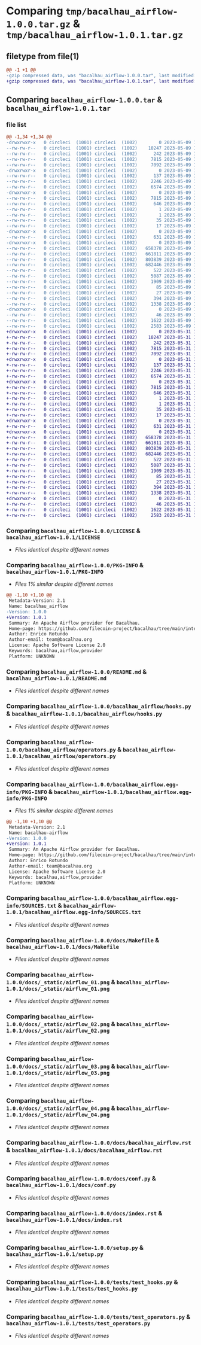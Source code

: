 # Comparing `tmp/bacalhau_airflow-1.0.0.tar.gz` & `tmp/bacalhau_airflow-1.0.1.tar.gz`

## filetype from file(1)

```diff
@@ -1 +1 @@
-gzip compressed data, was "bacalhau_airflow-1.0.0.tar", last modified: Tue May  9 13:53:39 2023, max compression
+gzip compressed data, was "bacalhau_airflow-1.0.1.tar", last modified: Wed May 31 18:47:39 2023, max compression
```

## Comparing `bacalhau_airflow-1.0.0.tar` & `bacalhau_airflow-1.0.1.tar`

### file list

```diff
@@ -1,34 +1,34 @@
-drwxrwxr-x   0 circleci  (1001) circleci  (1002)        0 2023-05-09 13:53:39.803912 bacalhau_airflow-1.0.0/
--rw-rw-r--   0 circleci  (1001) circleci  (1002)    10247 2023-05-09 13:52:25.000000 bacalhau_airflow-1.0.0/LICENSE
--rw-rw-r--   0 circleci  (1001) circleci  (1002)      242 2023-05-09 13:52:25.000000 bacalhau_airflow-1.0.0/MANIFEST.in
--rw-rw-r--   0 circleci  (1001) circleci  (1002)     7815 2023-05-09 13:53:39.803912 bacalhau_airflow-1.0.0/PKG-INFO
--rw-rw-r--   0 circleci  (1001) circleci  (1002)     7092 2023-05-09 13:52:25.000000 bacalhau_airflow-1.0.0/README.md
-drwxrwxr-x   0 circleci  (1001) circleci  (1002)        0 2023-05-09 13:53:39.799912 bacalhau_airflow-1.0.0/bacalhau_airflow/
--rw-rw-r--   0 circleci  (1001) circleci  (1002)      137 2023-05-09 13:52:25.000000 bacalhau_airflow-1.0.0/bacalhau_airflow/__init__.py
--rw-rw-r--   0 circleci  (1001) circleci  (1002)     2246 2023-05-09 13:52:25.000000 bacalhau_airflow-1.0.0/bacalhau_airflow/hooks.py
--rw-rw-r--   0 circleci  (1001) circleci  (1002)     6574 2023-05-09 13:52:25.000000 bacalhau_airflow-1.0.0/bacalhau_airflow/operators.py
-drwxrwxr-x   0 circleci  (1001) circleci  (1002)        0 2023-05-09 13:53:39.799912 bacalhau_airflow-1.0.0/bacalhau_airflow.egg-info/
--rw-rw-r--   0 circleci  (1001) circleci  (1002)     7815 2023-05-09 13:53:39.000000 bacalhau_airflow-1.0.0/bacalhau_airflow.egg-info/PKG-INFO
--rw-rw-r--   0 circleci  (1001) circleci  (1002)      646 2023-05-09 13:53:39.000000 bacalhau_airflow-1.0.0/bacalhau_airflow.egg-info/SOURCES.txt
--rw-rw-r--   0 circleci  (1001) circleci  (1002)        1 2023-05-09 13:53:39.000000 bacalhau_airflow-1.0.0/bacalhau_airflow.egg-info/dependency_links.txt
--rw-rw-r--   0 circleci  (1001) circleci  (1002)        1 2023-05-09 13:53:39.000000 bacalhau_airflow-1.0.0/bacalhau_airflow.egg-info/not-zip-safe
--rw-rw-r--   0 circleci  (1001) circleci  (1002)       35 2023-05-09 13:53:39.000000 bacalhau_airflow-1.0.0/bacalhau_airflow.egg-info/requires.txt
--rw-rw-r--   0 circleci  (1001) circleci  (1002)       17 2023-05-09 13:53:39.000000 bacalhau_airflow-1.0.0/bacalhau_airflow.egg-info/top_level.txt
-drwxrwxr-x   0 circleci  (1001) circleci  (1002)        0 2023-05-09 13:53:39.799912 bacalhau_airflow-1.0.0/docs/
--rw-rw-r--   0 circleci  (1001) circleci  (1002)      631 2023-05-09 13:52:25.000000 bacalhau_airflow-1.0.0/docs/Makefile
-drwxrwxr-x   0 circleci  (1001) circleci  (1002)        0 2023-05-09 13:53:39.803912 bacalhau_airflow-1.0.0/docs/_static/
--rw-rw-r--   0 circleci  (1001) circleci  (1002)   658378 2023-05-09 13:52:25.000000 bacalhau_airflow-1.0.0/docs/_static/airflow_01.png
--rw-rw-r--   0 circleci  (1001) circleci  (1002)   661811 2023-05-09 13:52:25.000000 bacalhau_airflow-1.0.0/docs/_static/airflow_02.png
--rw-rw-r--   0 circleci  (1001) circleci  (1002)   803839 2023-05-09 13:52:25.000000 bacalhau_airflow-1.0.0/docs/_static/airflow_03.png
--rw-rw-r--   0 circleci  (1001) circleci  (1002)   682446 2023-05-09 13:52:25.000000 bacalhau_airflow-1.0.0/docs/_static/airflow_04.png
--rw-rw-r--   0 circleci  (1001) circleci  (1002)      522 2023-05-09 13:52:25.000000 bacalhau_airflow-1.0.0/docs/bacalhau_airflow.rst
--rw-rw-r--   0 circleci  (1001) circleci  (1002)     5087 2023-05-09 13:52:25.000000 bacalhau_airflow-1.0.0/docs/conf.py
--rw-rw-r--   0 circleci  (1001) circleci  (1002)     1909 2023-05-09 13:52:25.000000 bacalhau_airflow-1.0.0/docs/index.rst
--rw-rw-r--   0 circleci  (1001) circleci  (1002)       85 2023-05-09 13:52:25.000000 bacalhau_airflow-1.0.0/docs/modules.rst
--rw-rw-r--   0 circleci  (1001) circleci  (1002)       27 2023-05-09 13:52:25.000000 bacalhau_airflow-1.0.0/docs/readme.rst
--rw-rw-r--   0 circleci  (1001) circleci  (1002)      394 2023-05-09 13:53:39.803912 bacalhau_airflow-1.0.0/setup.cfg
--rw-rw-r--   0 circleci  (1001) circleci  (1002)     1338 2023-05-09 13:52:25.000000 bacalhau_airflow-1.0.0/setup.py
-drwxrwxr-x   0 circleci  (1001) circleci  (1002)        0 2023-05-09 13:53:39.803912 bacalhau_airflow-1.0.0/tests/
--rw-rw-r--   0 circleci  (1001) circleci  (1002)       46 2023-05-09 13:52:25.000000 bacalhau_airflow-1.0.0/tests/__init__.py
--rw-rw-r--   0 circleci  (1001) circleci  (1002)     1622 2023-05-09 13:52:25.000000 bacalhau_airflow-1.0.0/tests/test_hooks.py
--rw-rw-r--   0 circleci  (1001) circleci  (1002)     2583 2023-05-09 13:52:25.000000 bacalhau_airflow-1.0.0/tests/test_operators.py
+drwxrwxr-x   0 circleci  (1001) circleci  (1002)        0 2023-05-31 18:47:39.620402 bacalhau_airflow-1.0.1/
+-rw-rw-r--   0 circleci  (1001) circleci  (1002)    10247 2023-05-31 18:46:24.000000 bacalhau_airflow-1.0.1/LICENSE
+-rw-rw-r--   0 circleci  (1001) circleci  (1002)      242 2023-05-31 18:46:24.000000 bacalhau_airflow-1.0.1/MANIFEST.in
+-rw-rw-r--   0 circleci  (1001) circleci  (1002)     7815 2023-05-31 18:47:39.620402 bacalhau_airflow-1.0.1/PKG-INFO
+-rw-rw-r--   0 circleci  (1001) circleci  (1002)     7092 2023-05-31 18:46:24.000000 bacalhau_airflow-1.0.1/README.md
+drwxrwxr-x   0 circleci  (1001) circleci  (1002)        0 2023-05-31 18:47:39.620402 bacalhau_airflow-1.0.1/bacalhau_airflow/
+-rw-rw-r--   0 circleci  (1001) circleci  (1002)      137 2023-05-31 18:46:24.000000 bacalhau_airflow-1.0.1/bacalhau_airflow/__init__.py
+-rw-rw-r--   0 circleci  (1001) circleci  (1002)     2246 2023-05-31 18:46:24.000000 bacalhau_airflow-1.0.1/bacalhau_airflow/hooks.py
+-rw-rw-r--   0 circleci  (1001) circleci  (1002)     6574 2023-05-31 18:46:24.000000 bacalhau_airflow-1.0.1/bacalhau_airflow/operators.py
+drwxrwxr-x   0 circleci  (1001) circleci  (1002)        0 2023-05-31 18:47:39.620402 bacalhau_airflow-1.0.1/bacalhau_airflow.egg-info/
+-rw-rw-r--   0 circleci  (1001) circleci  (1002)     7815 2023-05-31 18:47:39.000000 bacalhau_airflow-1.0.1/bacalhau_airflow.egg-info/PKG-INFO
+-rw-rw-r--   0 circleci  (1001) circleci  (1002)      646 2023-05-31 18:47:39.000000 bacalhau_airflow-1.0.1/bacalhau_airflow.egg-info/SOURCES.txt
+-rw-rw-r--   0 circleci  (1001) circleci  (1002)        1 2023-05-31 18:47:39.000000 bacalhau_airflow-1.0.1/bacalhau_airflow.egg-info/dependency_links.txt
+-rw-rw-r--   0 circleci  (1001) circleci  (1002)        1 2023-05-31 18:47:39.000000 bacalhau_airflow-1.0.1/bacalhau_airflow.egg-info/not-zip-safe
+-rw-rw-r--   0 circleci  (1001) circleci  (1002)       35 2023-05-31 18:47:39.000000 bacalhau_airflow-1.0.1/bacalhau_airflow.egg-info/requires.txt
+-rw-rw-r--   0 circleci  (1001) circleci  (1002)       17 2023-05-31 18:47:39.000000 bacalhau_airflow-1.0.1/bacalhau_airflow.egg-info/top_level.txt
+drwxrwxr-x   0 circleci  (1001) circleci  (1002)        0 2023-05-31 18:47:39.620402 bacalhau_airflow-1.0.1/docs/
+-rw-rw-r--   0 circleci  (1001) circleci  (1002)      631 2023-05-31 18:46:24.000000 bacalhau_airflow-1.0.1/docs/Makefile
+drwxrwxr-x   0 circleci  (1001) circleci  (1002)        0 2023-05-31 18:47:39.620402 bacalhau_airflow-1.0.1/docs/_static/
+-rw-rw-r--   0 circleci  (1001) circleci  (1002)   658378 2023-05-31 18:46:24.000000 bacalhau_airflow-1.0.1/docs/_static/airflow_01.png
+-rw-rw-r--   0 circleci  (1001) circleci  (1002)   661811 2023-05-31 18:46:24.000000 bacalhau_airflow-1.0.1/docs/_static/airflow_02.png
+-rw-rw-r--   0 circleci  (1001) circleci  (1002)   803839 2023-05-31 18:46:24.000000 bacalhau_airflow-1.0.1/docs/_static/airflow_03.png
+-rw-rw-r--   0 circleci  (1001) circleci  (1002)   682446 2023-05-31 18:46:24.000000 bacalhau_airflow-1.0.1/docs/_static/airflow_04.png
+-rw-rw-r--   0 circleci  (1001) circleci  (1002)      522 2023-05-31 18:46:24.000000 bacalhau_airflow-1.0.1/docs/bacalhau_airflow.rst
+-rw-rw-r--   0 circleci  (1001) circleci  (1002)     5087 2023-05-31 18:46:24.000000 bacalhau_airflow-1.0.1/docs/conf.py
+-rw-rw-r--   0 circleci  (1001) circleci  (1002)     1909 2023-05-31 18:46:24.000000 bacalhau_airflow-1.0.1/docs/index.rst
+-rw-rw-r--   0 circleci  (1001) circleci  (1002)       85 2023-05-31 18:46:24.000000 bacalhau_airflow-1.0.1/docs/modules.rst
+-rw-rw-r--   0 circleci  (1001) circleci  (1002)       27 2023-05-31 18:46:24.000000 bacalhau_airflow-1.0.1/docs/readme.rst
+-rw-rw-r--   0 circleci  (1001) circleci  (1002)      394 2023-05-31 18:47:39.624402 bacalhau_airflow-1.0.1/setup.cfg
+-rw-rw-r--   0 circleci  (1001) circleci  (1002)     1338 2023-05-31 18:46:24.000000 bacalhau_airflow-1.0.1/setup.py
+drwxrwxr-x   0 circleci  (1001) circleci  (1002)        0 2023-05-31 18:47:39.620402 bacalhau_airflow-1.0.1/tests/
+-rw-rw-r--   0 circleci  (1001) circleci  (1002)       46 2023-05-31 18:46:24.000000 bacalhau_airflow-1.0.1/tests/__init__.py
+-rw-rw-r--   0 circleci  (1001) circleci  (1002)     1622 2023-05-31 18:46:24.000000 bacalhau_airflow-1.0.1/tests/test_hooks.py
+-rw-rw-r--   0 circleci  (1001) circleci  (1002)     2583 2023-05-31 18:46:24.000000 bacalhau_airflow-1.0.1/tests/test_operators.py
```

### Comparing `bacalhau_airflow-1.0.0/LICENSE` & `bacalhau_airflow-1.0.1/LICENSE`

 * *Files identical despite different names*

### Comparing `bacalhau_airflow-1.0.0/PKG-INFO` & `bacalhau_airflow-1.0.1/PKG-INFO`

 * *Files 1% similar despite different names*

```diff
@@ -1,10 +1,10 @@
 Metadata-Version: 2.1
 Name: bacalhau_airflow
-Version: 1.0.0
+Version: 1.0.1
 Summary: An Apache Airflow provider for Bacalhau.
 Home-page: https://github.com/filecoin-project/bacalhau/tree/main/integration/airflow
 Author: Enrico Rotundo
 Author-email: team@bacalhau.org
 License: Apache Software License 2.0
 Keywords: bacalhau,airflow,provider
 Platform: UNKNOWN
```

### Comparing `bacalhau_airflow-1.0.0/README.md` & `bacalhau_airflow-1.0.1/README.md`

 * *Files identical despite different names*

### Comparing `bacalhau_airflow-1.0.0/bacalhau_airflow/hooks.py` & `bacalhau_airflow-1.0.1/bacalhau_airflow/hooks.py`

 * *Files identical despite different names*

### Comparing `bacalhau_airflow-1.0.0/bacalhau_airflow/operators.py` & `bacalhau_airflow-1.0.1/bacalhau_airflow/operators.py`

 * *Files identical despite different names*

### Comparing `bacalhau_airflow-1.0.0/bacalhau_airflow.egg-info/PKG-INFO` & `bacalhau_airflow-1.0.1/bacalhau_airflow.egg-info/PKG-INFO`

 * *Files 1% similar despite different names*

```diff
@@ -1,10 +1,10 @@
 Metadata-Version: 2.1
 Name: bacalhau-airflow
-Version: 1.0.0
+Version: 1.0.1
 Summary: An Apache Airflow provider for Bacalhau.
 Home-page: https://github.com/filecoin-project/bacalhau/tree/main/integration/airflow
 Author: Enrico Rotundo
 Author-email: team@bacalhau.org
 License: Apache Software License 2.0
 Keywords: bacalhau,airflow,provider
 Platform: UNKNOWN
```

### Comparing `bacalhau_airflow-1.0.0/bacalhau_airflow.egg-info/SOURCES.txt` & `bacalhau_airflow-1.0.1/bacalhau_airflow.egg-info/SOURCES.txt`

 * *Files identical despite different names*

### Comparing `bacalhau_airflow-1.0.0/docs/Makefile` & `bacalhau_airflow-1.0.1/docs/Makefile`

 * *Files identical despite different names*

### Comparing `bacalhau_airflow-1.0.0/docs/_static/airflow_01.png` & `bacalhau_airflow-1.0.1/docs/_static/airflow_01.png`

 * *Files identical despite different names*

### Comparing `bacalhau_airflow-1.0.0/docs/_static/airflow_02.png` & `bacalhau_airflow-1.0.1/docs/_static/airflow_02.png`

 * *Files identical despite different names*

### Comparing `bacalhau_airflow-1.0.0/docs/_static/airflow_03.png` & `bacalhau_airflow-1.0.1/docs/_static/airflow_03.png`

 * *Files identical despite different names*

### Comparing `bacalhau_airflow-1.0.0/docs/_static/airflow_04.png` & `bacalhau_airflow-1.0.1/docs/_static/airflow_04.png`

 * *Files identical despite different names*

### Comparing `bacalhau_airflow-1.0.0/docs/bacalhau_airflow.rst` & `bacalhau_airflow-1.0.1/docs/bacalhau_airflow.rst`

 * *Files identical despite different names*

### Comparing `bacalhau_airflow-1.0.0/docs/conf.py` & `bacalhau_airflow-1.0.1/docs/conf.py`

 * *Files identical despite different names*

### Comparing `bacalhau_airflow-1.0.0/docs/index.rst` & `bacalhau_airflow-1.0.1/docs/index.rst`

 * *Files identical despite different names*

### Comparing `bacalhau_airflow-1.0.0/setup.py` & `bacalhau_airflow-1.0.1/setup.py`

 * *Files identical despite different names*

### Comparing `bacalhau_airflow-1.0.0/tests/test_hooks.py` & `bacalhau_airflow-1.0.1/tests/test_hooks.py`

 * *Files identical despite different names*

### Comparing `bacalhau_airflow-1.0.0/tests/test_operators.py` & `bacalhau_airflow-1.0.1/tests/test_operators.py`

 * *Files identical despite different names*


